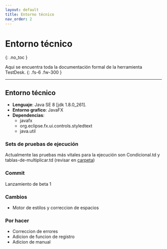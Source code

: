 ```yaml
---
layout: default
title: Entorno técnico
nav_order: 2
---
```


# Entorno técnico
{: .no_toc }


Aqui se encuentra toda la documentación formal de la herramienta TestDesk.
{: .fs-6 .fw-300 }

---

## Entorno técnico

  - **Lenguaje**: Java SE 8 [jdk 1.8.0_261].
  - **Entorno grafico**:  JavaFX
  - **Dependencias**:
    * javafx
    * org.eclipse.fx.ui.controls.styledtext
    * java.util

### Sets de pruebas de ejecución
Actualmente las pruebas más vitales para la ejecución son Condicional.td y tablas-de-multiplicar.td (revisar en [carpeta](https://github.com/BrandonRodriguezC/TestDesk/tree/main/Pruebas))

### Commit
Lanzamiento de beta 1
### Cambios
- Motor de estilos y correccion de espacios 

### Por hacer
* Correccion de errores
* Adicion de funcion de registro
* Adicion de manual
